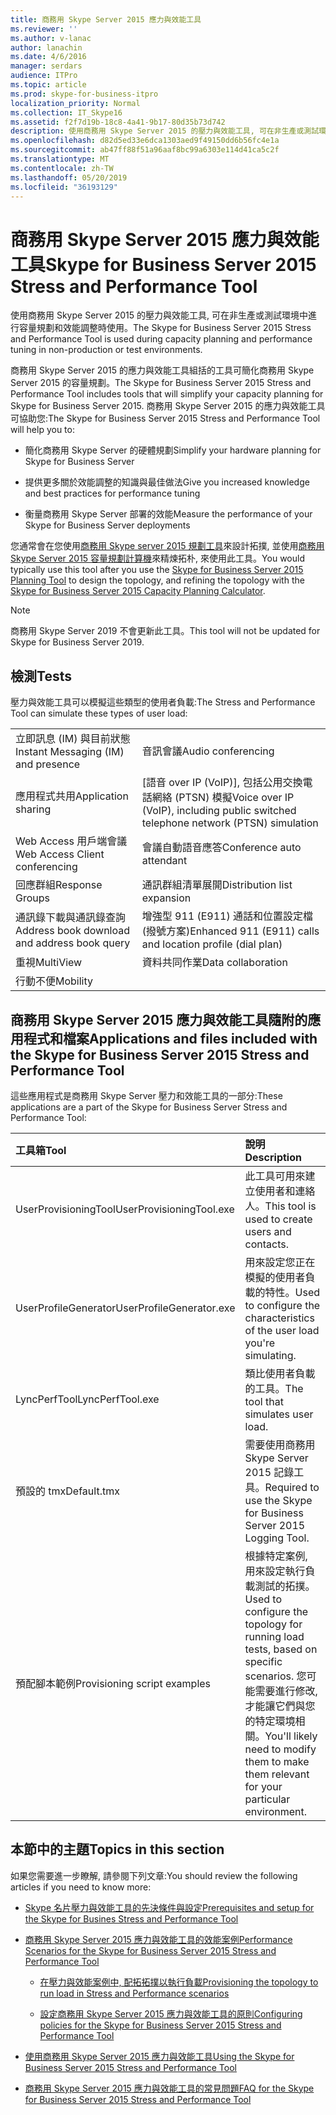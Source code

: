 ```yaml
---
title: 商務用 Skype Server 2015 應力與效能工具
ms.reviewer: ''
ms.author: v-lanac
author: lanachin
ms.date: 4/6/2016
manager: serdars
audience: ITPro
ms.topic: article
ms.prod: skype-for-business-itpro
localization_priority: Normal
ms.collection: IT_Skype16
ms.assetid: f2f7d19b-18c8-4a41-9b17-80d35b73d742
description: 使用商務用 Skype Server 2015 的壓力與效能工具, 可在非生產或測試環境中進行容量規劃和效能調整時使用。
ms.openlocfilehash: d82d5ed33e6dca1303aed9f49150dd6b56fc4e1a
ms.sourcegitcommit: ab47ff88f51a96aaf8bc99a6303e114d41ca5c2f
ms.translationtype: MT
ms.contentlocale: zh-TW
ms.lasthandoff: 05/20/2019
ms.locfileid: "36193129"
---
```

# <a name="skype-for-business-server-2015-stress-and-performance-tool"></a><span data-ttu-id="051cc-103">商務用 Skype Server 2015 應力與效能工具</span><span class="sxs-lookup"><span data-stu-id="051cc-103">Skype for Business Server 2015 Stress and Performance Tool</span></span>
 
<span data-ttu-id="051cc-104">使用商務用 Skype Server 2015 的壓力與效能工具, 可在非生產或測試環境中進行容量規劃和效能調整時使用。</span><span class="sxs-lookup"><span data-stu-id="051cc-104">The Skype for Business Server 2015 Stress and Performance Tool is used during capacity planning and performance tuning in non-production or test environments.</span></span>
  
<span data-ttu-id="051cc-105">商務用 Skype Server 2015 的應力與效能工具組括的工具可簡化商務用 Skype Server 2015 的容量規劃。</span><span class="sxs-lookup"><span data-stu-id="051cc-105">The Skype for Business Server 2015 Stress and Performance Tool includes tools that will simplify your capacity planning for Skype for Business Server 2015.</span></span> <span data-ttu-id="051cc-106">商務用 Skype Server 2015 的應力與效能工具可協助您:</span><span class="sxs-lookup"><span data-stu-id="051cc-106">The Skype for Business Server 2015 Stress and Performance Tool will help you to:</span></span>
  
- <span data-ttu-id="051cc-107">簡化商務用 Skype Server 的硬體規劃</span><span class="sxs-lookup"><span data-stu-id="051cc-107">Simplify your hardware planning for Skype for Business Server</span></span>
    
- <span data-ttu-id="051cc-108">提供更多關於效能調整的知識與最佳做法</span><span class="sxs-lookup"><span data-stu-id="051cc-108">Give you increased knowledge and best practices for performance tuning</span></span>
    
- <span data-ttu-id="051cc-109">衡量商務用 Skype Server 部署的效能</span><span class="sxs-lookup"><span data-stu-id="051cc-109">Measure the performance of your Skype for Business Server deployments</span></span>
    
<span data-ttu-id="051cc-110">您通常會在您使用[商務用 Skype server 2015 規劃工具](../../management-tools/planning-tool/planning-tool.md)來設計拓撲, 並使用[商務用 Skype Server 2015 容量規劃計算機](../../management-tools/capacity-planning-calculator.md)來精煉拓朴, 來使用此工具。</span><span class="sxs-lookup"><span data-stu-id="051cc-110">You would typically use this tool after you use the [Skype for Business Server 2015 Planning Tool](../../management-tools/planning-tool/planning-tool.md) to design the topology, and refining the topology with the [Skype for Business Server 2015 Capacity Planning Calculator](../../management-tools/capacity-planning-calculator.md).</span></span> 

> [!NOTE]
> <span data-ttu-id="051cc-111">商務用 Skype Server 2019 不會更新此工具。</span><span class="sxs-lookup"><span data-stu-id="051cc-111">This tool will not be updated for Skype for Business Server 2019.</span></span>
  
## <a name="tests"></a><span data-ttu-id="051cc-112">檢測</span><span class="sxs-lookup"><span data-stu-id="051cc-112">Tests</span></span>

<span data-ttu-id="051cc-113">壓力與效能工具可以模擬這些類型的使用者負載:</span><span class="sxs-lookup"><span data-stu-id="051cc-113">The Stress and Performance Tool can simulate these types of user load:</span></span>
  
|||
|:-----|:-----|
|<span data-ttu-id="051cc-114">立即訊息 (IM) 與目前狀態</span><span class="sxs-lookup"><span data-stu-id="051cc-114">Instant Messaging (IM) and presence</span></span>  <br/> |<span data-ttu-id="051cc-115">音訊會議</span><span class="sxs-lookup"><span data-stu-id="051cc-115">Audio conferencing</span></span>  <br/> |
|<span data-ttu-id="051cc-116">應用程式共用</span><span class="sxs-lookup"><span data-stu-id="051cc-116">Application sharing</span></span>  <br/> |<span data-ttu-id="051cc-117">[語音 over IP (VoIP)], 包括公用交換電話網絡 (PTSN) 模擬</span><span class="sxs-lookup"><span data-stu-id="051cc-117">Voice over IP (VoIP), including public switched telephone network (PTSN) simulation</span></span>  <br/> |
|<span data-ttu-id="051cc-118">Web Access 用戶端會議</span><span class="sxs-lookup"><span data-stu-id="051cc-118">Web Access Client conferencing</span></span>  <br/> |<span data-ttu-id="051cc-119">會議自動語音應答</span><span class="sxs-lookup"><span data-stu-id="051cc-119">Conference auto attendant</span></span>  <br/> |
|<span data-ttu-id="051cc-120">回應群組</span><span class="sxs-lookup"><span data-stu-id="051cc-120">Response Groups</span></span>  <br/> |<span data-ttu-id="051cc-121">通訊群組清單展開</span><span class="sxs-lookup"><span data-stu-id="051cc-121">Distribution list expansion</span></span>  <br/> |
|<span data-ttu-id="051cc-122">通訊錄下載與通訊錄查詢</span><span class="sxs-lookup"><span data-stu-id="051cc-122">Address book download and address book query</span></span>  <br/> |<span data-ttu-id="051cc-123">增強型 911 (E911) 通話和位置設定檔 (撥號方案)</span><span class="sxs-lookup"><span data-stu-id="051cc-123">Enhanced 911 (E911) calls and location profile (dial plan)</span></span>  <br/> |
|<span data-ttu-id="051cc-124">重視</span><span class="sxs-lookup"><span data-stu-id="051cc-124">MultiView</span></span>  <br/> |<span data-ttu-id="051cc-125">資料共同作業</span><span class="sxs-lookup"><span data-stu-id="051cc-125">Data collaboration</span></span>  <br/> |
|<span data-ttu-id="051cc-126">行動不便</span><span class="sxs-lookup"><span data-stu-id="051cc-126">Mobility</span></span>  <br/> ||
   
## <a name="applications-and-files-included-with-the-skype-for-business-server-2015-stress-and-performance-tool"></a><span data-ttu-id="051cc-127">商務用 Skype Server 2015 應力與效能工具隨附的應用程式和檔案</span><span class="sxs-lookup"><span data-stu-id="051cc-127">Applications and files included with the Skype for Business Server 2015 Stress and Performance Tool</span></span>

<span data-ttu-id="051cc-128">這些應用程式是商務用 Skype Server 壓力和效能工具的一部分:</span><span class="sxs-lookup"><span data-stu-id="051cc-128">These applications are a part of the Skype for Business Server Stress and Performance Tool:</span></span>
  
|<span data-ttu-id="051cc-129">**工具箱**</span><span class="sxs-lookup"><span data-stu-id="051cc-129">**Tool**</span></span>|<span data-ttu-id="051cc-130">**說明**</span><span class="sxs-lookup"><span data-stu-id="051cc-130">**Description**</span></span>|
|:-----|:-----|
|<span data-ttu-id="051cc-131">UserProvisioningTool</span><span class="sxs-lookup"><span data-stu-id="051cc-131">UserProvisioningTool.exe</span></span>  <br/> |<span data-ttu-id="051cc-132">此工具可用來建立使用者和連絡人。</span><span class="sxs-lookup"><span data-stu-id="051cc-132">This tool is used to create users and contacts.</span></span>  <br/> |
|<span data-ttu-id="051cc-133">UserProfileGenerator</span><span class="sxs-lookup"><span data-stu-id="051cc-133">UserProfileGenerator.exe</span></span>  <br/> |<span data-ttu-id="051cc-134">用來設定您正在模擬的使用者負載的特性。</span><span class="sxs-lookup"><span data-stu-id="051cc-134">Used to configure the characteristics of the user load you're simulating.</span></span>  <br/> |
|<span data-ttu-id="051cc-135">LyncPerfTool</span><span class="sxs-lookup"><span data-stu-id="051cc-135">LyncPerfTool.exe</span></span>  <br/> |<span data-ttu-id="051cc-136">類比使用者負載的工具。</span><span class="sxs-lookup"><span data-stu-id="051cc-136">The tool that simulates user load.</span></span>  <br/> |
|<span data-ttu-id="051cc-137">預設的 tmx</span><span class="sxs-lookup"><span data-stu-id="051cc-137">Default.tmx</span></span>  <br/> |<span data-ttu-id="051cc-138">需要使用商務用 Skype Server 2015 記錄工具。</span><span class="sxs-lookup"><span data-stu-id="051cc-138">Required to use the Skype for Business Server 2015 Logging Tool.</span></span>  <br/> |
|<span data-ttu-id="051cc-139">預配腳本範例</span><span class="sxs-lookup"><span data-stu-id="051cc-139">Provisioning script examples</span></span>  <br/> |<span data-ttu-id="051cc-140">根據特定案例, 用來設定執行負載測試的拓撲。</span><span class="sxs-lookup"><span data-stu-id="051cc-140">Used to configure the topology for running load tests, based on specific scenarios.</span></span> <span data-ttu-id="051cc-141">您可能需要進行修改, 才能讓它們與您的特定環境相關。</span><span class="sxs-lookup"><span data-stu-id="051cc-141">You'll likely need to modify them to make them relevant for your particular environment.</span></span>  <br/> |
   
## <a name="topics-in-this-section"></a><span data-ttu-id="051cc-142">本節中的主題</span><span class="sxs-lookup"><span data-stu-id="051cc-142">Topics in this section</span></span>

<span data-ttu-id="051cc-143">如果您需要進一步瞭解, 請參閱下列文章:</span><span class="sxs-lookup"><span data-stu-id="051cc-143">You should review the following articles if you need to know more:</span></span>
  
- [<span data-ttu-id="051cc-144">Skype 名片壓力與效能工具的先決條件與設定</span><span class="sxs-lookup"><span data-stu-id="051cc-144">Prerequisites and setup for the Skype for Busines Stress and Performance Tool</span></span>](prerequisites-and-setup.md)
    
- [<span data-ttu-id="051cc-145">商務用 Skype Server 2015 應力與效能工具的效能案例</span><span class="sxs-lookup"><span data-stu-id="051cc-145">Performance Scenarios for the Skype for Business Server 2015 Stress and Performance Tool</span></span>](scenarios.md)
    
  - [<span data-ttu-id="051cc-146">在壓力與效能案例中, 配拓拓撲以執行負載</span><span class="sxs-lookup"><span data-stu-id="051cc-146">Provisioning the topology to run load in Stress and Performance scenarios</span></span>](provisioning-the-topology-to-run-load.md)
    
  - [<span data-ttu-id="051cc-147">設定商務用 Skype Server 2015 應力與效能工具的原則</span><span class="sxs-lookup"><span data-stu-id="051cc-147">Configuring policies for the Skype for Business Server 2015 Stress and Performance Tool</span></span>](configuring-policies.md)
    
- [<span data-ttu-id="051cc-148">使用商務用 Skype Server 2015 應力與效能工具</span><span class="sxs-lookup"><span data-stu-id="051cc-148">Using the Skype for Business Server 2015 Stress and Performance Tool</span></span>](using-the-tool.md)
    
- [<span data-ttu-id="051cc-149">商務用 Skype Server 2015 應力與效能工具的常見問題</span><span class="sxs-lookup"><span data-stu-id="051cc-149">FAQ for the Skype for Business Server 2015 Stress and Performance Tool</span></span>](faq.md)
    

